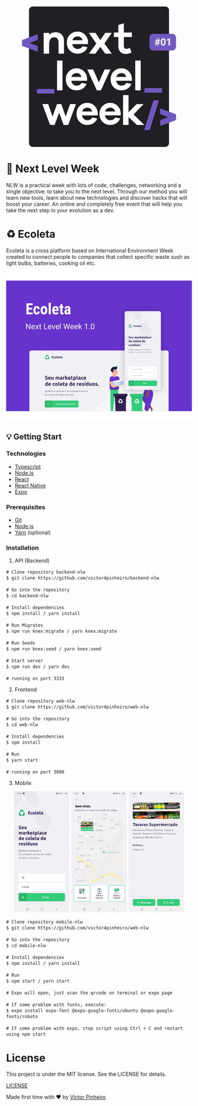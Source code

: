 <p align="center">
  <img src="img/logo.svg">
</p>

# :rocket: Next Level Week
NLW is a practical week with lots of code, challenges, networking and a single objective: to take you to the next level. Through our method you will learn new tools, learn about new technologies and discover hacks that will boost your career. An online and completely free event that will help you take the next step in your evolution as a dev.

# :recycle: Ecoleta

Ecoleta is a cross platform based on International Environment Week created to connect people to companies that collect specific waste sush as light bulbs, batteries, cooking oil etc.

<p align="center">
  <img src="img/presentation-project.svg">
</p>



## :bulb: Getting Start

### Technologies

* [Typescript](https://www.typescriptlang.org/)
* [Node.js](https://nodejs.org/en/)
* [React](https://reactjs.org/)
* [React Native](https://reactnative.dev/)
* [Expo](https://expo.io/)

### Prerequisites

* [Git](https://git-scm.com/)
* [Node.js](https://nodejs.org/en/)
* [Yarn](https://yarnpkg.com/) (optional)

### Installation

1. API (Backend)
  ```
  # Clone repository backend-nlw
  $ git clone https://github.com/victor4pinheiro/backend-nlw

  # Go into the repository
  $ cd backend-nlw

  # Install dependencies
  $ npm install / yarn install

  # Run Migrates
  $ npm run knex:migrate / yarn knex:migrate

  # Run Seeds
  $ npm run knex:seed / yarn knex:seed

  # Start server
  $ npm run dev / yarn dev

  # running on port 3333
  ```

2. Frontend
  ```
  # Clone repository web-nlw
  $ git clone https://github.com/victor4pinheiro/web-nlw

  # Go into the repository
  $ cd web-nlw

  # Install dependencies
  $ npm install

  # Run
  $ yarn start

  # running on port 3000
  ```
3. Mobile

<p align="center">
  <img src="img/01-home-mobile.jpg" width="30%">
  <img src="img/02-point-mobile.jpg" width="30%">
  <img src="img/03-detail-mobile.jpg" width="30%">
</p>

  ```
  # Clone repository mobile-nlw
  $ git clone https://github.com/victor4pinheiro/web-nlw

  # Go into the repository
  $ cd mobile-nlw

  # Install dependencies
  $ npm install / yarn install

  # Run
  $ npm start / yarn start

  # Expo will open, just scan the qrcode on terminal or expo page

  # If some problem with fonts, execute:
  $ expo install expo-font @expo-google-fonts/ubuntu @expo-google-fonts/roboto

  # If some problem with expo, stop script using Ctrl + C and restart using npm start
  ```

# License

This project is under the MIT license. See the LICENSE for details.

[LICENSE](LICENSE)

Made first time with ♥ by [Victor Pinheiro](https://www.linkedin.com/in/victor-4-pinheiro/)
